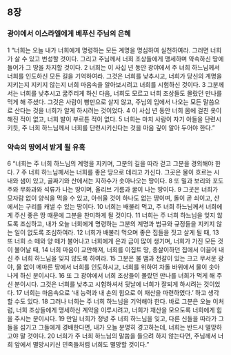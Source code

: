 ## 8장
### 광야에서 이스라엘에게 베푸신 주님의 은혜
1 “너희는 오늘 내가 너희에게 명령하는 모든 계명을 명심하여 실천하여라. 그러면 너희가 살 수 있고 번성할 것이다. 그리고 주님께서 너희 조상들에게 맹세하며 약속하신 땅에 들어가 그 땅을 차지할 것이다.
2 너희는 이 사십 년 동안 광야에서 주 너희 하느님께서 너희를 인도하신 모든 길을 기억하여라. 그것은 너희를 낮추시고, 너희가 당신의 계명을 지키는지 지키지 않는지 너희 마음속을 알아보시려고 너희를 시험하신 것이다.
3 그분께서는 너희를 낮추시고 굶주리게 하신 다음, 너희도 모르고 너희 조상들도 몰랐던 만나를 먹게 해 주셨다. 그것은 사람이 빵만으로 살지 않고, 주님의 입에서 나오는 모든 말씀으로 산다는 것을 너희가 알게 하시려는 것이었다.
4 이 사십 년 동안 너희 몸에 걸친 옷이 해진 적이 없고, 너희 발이 부르튼 적이 없다.
5 너희는 마치 사람이 자기 아들을 단련시키듯, 주 너희 하느님께서 너희를 단련시키신다는 것을 마음 깊이 알아 두어야 한다.”
### 약속의 땅에서 받게 될 유혹
6 “너희는 주 너희 하느님의 계명을 지키며, 그분의 길을 따라 걷고 그분을 경외해야 한다.
7 주 너희 하느님께서는 너희를 좋은 땅으로 데리고 가신다. 그곳은 물이 흐르는 시내와 샘이 있고, 골짜기와 산에서는 지하수가 솟아나오는 땅이다.
8 또 밀과 보리와 포도주와 무화과와 석류가 나는 땅이며, 올리브 기름과 꿀이 나는 땅이다.
9 그곳은 너희가 모자람 없이 양식을 먹을 수 있고, 아쉬울 것이 하나도 없는 땅이며, 돌이 곧 쇠이고, 산에서는 구리를 캐낼 수 있는 땅이다.
10 너희는 배불리 먹고, 주 너희 하느님께서 너희에게 주신 좋은 땅 때문에 그분을 찬미하게 될 것이다.
11 너희는 주 너희 하느님을 잊지 않도록 조심하고, 내가 오늘 너희에게 명령하는 그분의 계명과 법규와 규정들을 지키지 않는 일이 없도록 조심하여라.
12 너희가 배불리 먹으며 좋은 집들을 짓고 살게 될 때,
13 또 너희 소 떼와 양 떼가 불어나고 너희에게 은과 금이 많이 생기며, 너희가 가진 모든 것이 불어날 때,
14 너희 마음이 교만해져, 너희를 이집트 땅, 종살이하던 집에서 이끌어 내신 주 너희 하느님을 잊지 않도록 하여라.
15 그분은 불 뱀과 전갈이 있는 크고 무서운 광야, 물 없이 메마른 땅에서 너희를 인도하시고, 너희를 위하여 차돌 바위에서 물이 솟아나게 하신 분이시다.
16 또 그 광야에서 너희 조상들이 몰랐던 만나를 너희가 먹게 해 주신 분이시다. 그것은 너희를 낮추고 시험하셔서 뒷날에 너희가 잘되게 하시려는 것이었다.
17 너희는 마음속으로 ‘내 능력과 내 손의 힘으로 이 재산을 마련하였다.’ 하고 생각할 수도 있다.
18 그러나 너희는 주 너희 하느님을 기억해야 한다. 바로 그분은 오늘 이처럼, 너희 조상들에게 맹세하신 계약을 이루시려고, 너희가 재산을 모으도록 너희에게 힘을 주시는 분이시다.
19 만일 너희가 정녕 주 너희 하느님을 잊고, 다른 신들을 따라가 그들을 섬기고 그들에게 경배한다면, 내가 오늘 분명히 경고하는데, 너희는 반드시 멸망하고야 말 것이다.
20 너희가 주 너희 하느님의 말씀을 들으려 하지 않는다면, 주님께서 너희 앞에서 멸망시키신 민족들처럼 너희도 멸망할 것이다.”
